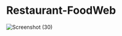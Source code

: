 # Restaurant-FoodWeb
![Screenshot (30)](https://user-images.githubusercontent.com/99734957/206011564-208b322f-bb5d-485a-ba0e-4b763ee3625b.png)
